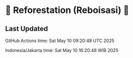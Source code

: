 
# 🌳 Reforestation (Reboisasi) 🌲

## Last Updated

GitHub Actions time: Sat May 10 09:20:48 UTC 2025

Indonesia/Jakarta time: Sat May 10 16:20:48 WIB 2025
